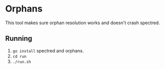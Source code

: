 # Orphans

This tool makes sure orphan resolution works and doesn't crash
spectred.

## Running

1. `go install` spectred and orphans.
2. `cd run`
3. `./run.sh`
